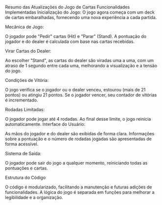 Resumo das Atualizações do Jogo de Cartas
Funcionalidades Implementadas
Inicialização do Jogo: O jogo agora começa com um deck de cartas embaralhadas, fornecendo uma nova experiência a cada partida.

Mecânica de Jogo:

O jogador pode "Pedir" cartas (Hit) e "Parar" (Stand).
A pontuação do jogador e do dealer é calculada com base nas cartas recebidas.


Virar Cartas do Dealer:

Ao escolher "Stand", as cartas do dealer são viradas uma a uma, com um atraso de 1 segundo entre cada uma, melhorando a visualização e a tensão do jogo.


Condições de Vitória:

O jogo verifica se o jogador ou o dealer venceu, estourou (mais de 21 pontos) ou atingiu 21 pontos.
Se o jogador vencer, seu contador de vitórias é incrementado.


Rodadas Limitadas:

O jogador pode jogar até 4 rodadas. Ao final desse limite, o jogo reinicia automaticamente.
Interface do Usuário:

As mãos do jogador e do dealer são exibidas de forma clara.
Informações sobre a pontuação e o número de rodadas jogadas são apresentadas de forma acessível.



Sistema de Saída:

O jogador pode sair do jogo a qualquer momento, reiniciando todas as pontuações e cartas.



Estrutura do Código


O código é modularizado, facilitando a manutenção e futuras adições de funcionalidades.
A lógica do jogo é separada em funções para melhorar a legibilidade e a organização.
